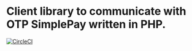 # Client library to communicate with OTP SimplePay written in PHP.

[![CircleCI](https://circleci.com/gh/Cheppers/otpsp-client.svg?style=svg)](https://circleci.com/gh/Cheppers/otpsp-client) 
